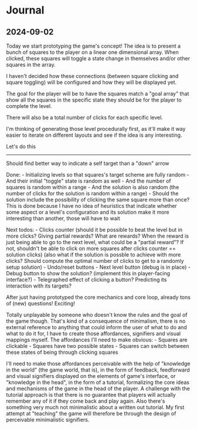 # Journal

## 2024-09-02

Today we start prototyping the game's concept! The idea is to present a bunch of squares to the player on a linear one dimensional array. When clicked, these squares will toggle a state change in themselves and/or other squares in the array. 

I haven't decided how these connections (between square clicking and square toggling) will be configured and how they will be displayed yet.

The goal for the player will be to have the squares match a "goal array" that show all the squares in the specific state they should be for the player to complete the level.

There will also be a total number of clicks for each specific level.

I'm thinking of generating those level procedurally first, as it'll make it way easier to iterate on different layouts and see if the idea is any interesting.

Let's do this

---


Should find  better way to indicate a self target than a "down" arrow

Done:
	- Initializing levels so that squares's target scheme are fully random
	- And their initial "toggle" state is random as well
	- And the number of squares is random within a range
	- And the solution is also random (the number of clicks for the solution is random within a range)
		- Should the solution include the possibility of clicking the same square more than once?
		 This is done because I have no idea of heuristics that indicate whether some aspect or a level's configuration and its solution make it more interesting than another, those will have to wait
	
Next todos:
	- Clicks counter (should it be possible to beat the level but in more clicks? Giving partial rewards? What are rewards? When the reward is just being able to go to the next level, what could be a "partial reward"? If not, shouldn't be able to click on more squares after clicks counter == solution clicks) (also what if the solution is possble to achieve with more clicks? Should compute the optimal number of clicks to get to a randomly setup solution)
	- Undo/reset buttons
	- Next level button (debug is in place)
	- Debug button to show the solution? (implement this in player-facing interface?)
	- Telegraphed effect of clicking a button? Predicting its interaction with its targets?
	
After just having prototyped the core mechanics and core loop, already tons of (new) questions! Exciting!

Totally unplayable by someone who doesn't know the rules and the goal of the game though. That's kind of a consequence of minimalism, there is no external reference to anything that could inform the user of what to do and what to do it for, I have to create those affordances, signifiers and visual mappings myself. The affordances I'll need to make obvious:
	- Squares are clickable
	- Squares have two possible states
	- Squares can switch between these states of being through clicking squares

I'll need to make those affordances perceivable with the help of "knowledge in the world" (the game world, that is), in the form of feedback, feedforward and visual signifiers displayed on the elements of game's interface, or "knowledge in the head", in the form of a tutorial, formalizing the core ideas and mechanisms of the game in the head of the player. A challenge with the tutorial approach is that there is no guarantee that players will actually remember any of it if they come back and play again. Also there's something very much not minimalistic about a written out tutorial. My first attempt at "teaching" the game will therefore be through the design of perceivable minimalistic signifiers.
	
	